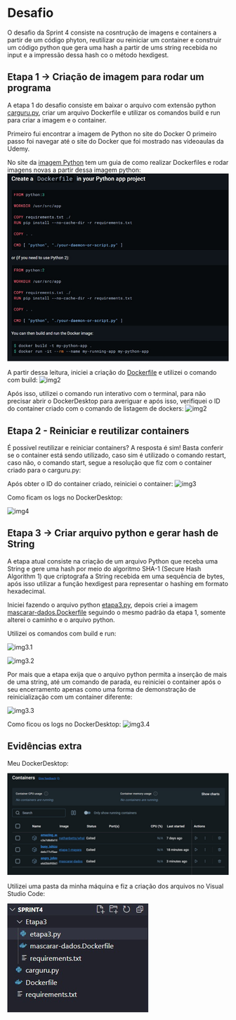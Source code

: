 # Desafio

O desafio da Sprint 4 consiste na cosntrução de imagens e containers a partir de um código phyton, reutilizar ou reiniciar um container e construir um código python que gera uma hash a partir de ums string recebida no input e a impressão dessa hash co o método hexdigest.

## Etapa 1 -> Criação de imagem para rodar um programa

A etapa 1 do desafio consiste em baixar o arquivo com extensão python [carguru.py](/Sprint4/Desafio/carguru/carguru.py), criar um arquivo Dockerfile e utilizar os comandos build e run para criar a imagem e o container.

Primeiro fui encontrar a imagem de Python no site do Docker
O primeiro passo foi navegar até o site do Docker que foi mostrado nas videoaulas da Udemy.

No site da [imagem Python](https://hub.docker.com/_/python) tem um guia de como realizar Dockerfiles e rodar imagens novas a partir dessa imagem python:
![img1](/Sprint4/Evidências/Preparação/siteDockerPython.png)

A partir dessa leitura, iniciei a criação do [Dockerfile](/Sprint4/Desafio/carguru/Dockerfile) e utilizei o comando com build:
![img2](/Sprint4/Evidências/Desafio%20carguru/buildImagem.png)

Após isso, utilizei o comando run interativo com o terminal, para não precisar abrir o DockerDesktop para averiguar e após isso, verifiquei o ID do container criado com o comando de listagem de dockers:
![img2](/Sprint4/Evidências/Desafio%20carguru/runImagem.png)

## Etapa 2 - Reiniciar e reutilizar containers

É possivel reutilizar e reiniciar containers? A resposta é sim! Basta conferir se o container está sendo utilizado, caso sim é utilizado o comando restart, caso não, o comando start, segue a resolução que fiz com o container criado para o carguru.py:

Após obter o ID do container criado, reiniciei o container:
![img3](/Sprint4/Evidências/Desafio%20carguru/reiniciarContainer.png)

Como ficam os logs no DockerDesktop:

![img4](/Sprint4/Evidências/Desafio%20carguru/dockerDesktop.png)

## Etapa 3 -> Criar arquivo python e gerar hash de String

A etapa atual consiste na criação de um arquivo Python que receba uma String e gere uma hash por meio do algoritmo SHA-1 (Secure Hash Algorithm 1) que criptografa a String recebida em uma sequência de bytes, após isso utilizar a função hexdigest para representar o hashing em formato hexadecimal.

Iniciei fazendo o arquivo python [etapa3.py](/Sprint4/Desafio/mascarar-dados%20e%20hash/etapa3.py), depois criei a imagem [mascarar-dados.Dockerfile](/Sprint4/Desafio/mascarar-dados%20e%20hash/mascarar-dados.Dockerfile) seguindo o mesmo padrão da etapa 1, somente alterei o caminho e o arquivo python.

Utilizei os comandos com build e run:

![img3.1](/Sprint4/Evidências/Desafio%20mascarar-dados%20e%20hash/buildImagem.png)

![img3.2](/Sprint4/Evidências/Desafio%20mascarar-dados%20e%20hash/runImagem.png)

Por mais que a etapa exija que o arquivo python permita a inserção de mais de uma string, até um comando de parada, eu reiniciei o container após o seu encerramento apenas como uma forma de demonstração de reinicialização com um container diferente:

![img3.3](/Sprint4/Evidências/Desafio%20mascarar-dados%20e%20hash/reiniciarContainer.png)

Como ficou os logs no DockerDesktop:
![img3.4](/Sprint4/Evidências/Desafio%20mascarar-dados%20e%20hash/dockerDesktop.png)

## Evidências extra

Meu DockerDesktop:

![evi1](/Sprint4/Evidências/Preparação/dockerDesktop.png)

Utilizei uma pasta da minha máquina e fiz a criação dos arquivos no Visual Studio Code:

![evi2](/Sprint4/Evidências/Preparação/ArquivosNoVSC.png)
